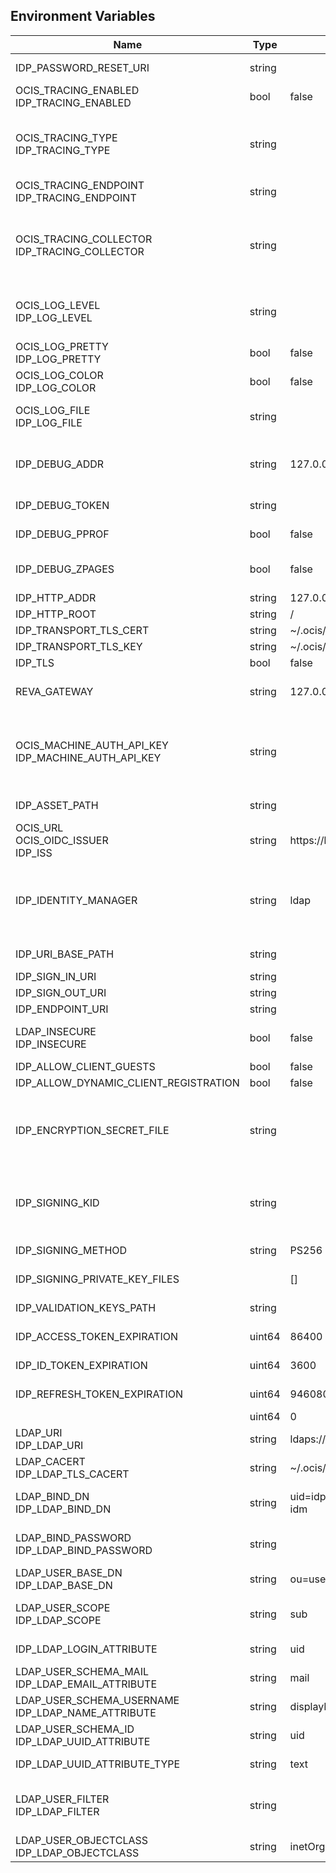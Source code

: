 ## Environment Variables

| Name | Type | Default Value | Description |
|------|------|---------------|-------------|
| IDP_PASSWORD_RESET_URI | string |  | The URI where a user can reset their password.|
| OCIS_TRACING_ENABLED<br/>IDP_TRACING_ENABLED | bool | false | Activates tracing.|
| OCIS_TRACING_TYPE<br/>IDP_TRACING_TYPE | string |  | The type of tracing. Defaults to "", which is the same as "jaeger". Allowed tracing types are "jaeger" and "" as of now.|
| OCIS_TRACING_ENDPOINT<br/>IDP_TRACING_ENDPOINT | string |  | The endpoint of the tracing agent.|
| OCIS_TRACING_COLLECTOR<br/>IDP_TRACING_COLLECTOR | string |  | The HTTP endpoint for sending spans directly to a collector, i.e. http://jaeger-collector:14268/api/traces. Only used if the tracing endpoint is unset.|
| OCIS_LOG_LEVEL<br/>IDP_LOG_LEVEL | string |  | The log level. Valid values are: "panic", "fatal", "error", "warn", "info", "debug", "trace".|
| OCIS_LOG_PRETTY<br/>IDP_LOG_PRETTY | bool | false | Activates pretty log output.|
| OCIS_LOG_COLOR<br/>IDP_LOG_COLOR | bool | false | Activates colorized log output.|
| OCIS_LOG_FILE<br/>IDP_LOG_FILE | string |  | The path to the log file. Activates logging to this file if set.|
| IDP_DEBUG_ADDR | string | 127.0.0.1:9134 | Bind address of the debug server, where metrics, health, config and debug endpoints will be exposed.|
| IDP_DEBUG_TOKEN | string |  | Token to secure the metrics endpoint|
| IDP_DEBUG_PPROF | bool | false | Enables pprof, which can be used for profiling|
| IDP_DEBUG_ZPAGES | bool | false | Enables zpages, which can be used for collecting and viewing in-memory traces.|
| IDP_HTTP_ADDR | string | 127.0.0.1:9130 | |
| IDP_HTTP_ROOT | string | / | |
| IDP_TRANSPORT_TLS_CERT | string | ~/.ocis/idp/server.crt | |
| IDP_TRANSPORT_TLS_KEY | string | ~/.ocis/idp/server.key | |
| IDP_TLS | bool | false | |
| REVA_GATEWAY | string | 127.0.0.1:9142 | CS3 gateway used to authenticate and look up users|
| OCIS_MACHINE_AUTH_API_KEY<br/>IDP_MACHINE_AUTH_API_KEY | string |  | Machine auth API key used for accessing the 'auth-machine' service to impersonate users when looking up their userinfo via the 'cs3' backend.|
| IDP_ASSET_PATH | string |  | Defines the path for the IDP assets.|
| OCIS_URL<br/>OCIS_OIDC_ISSUER<br/>IDP_ISS | string | https://localhost:9200 | The OIDC issuer URL to use.|
| IDP_IDENTITY_MANAGER | string | ldap | The identity manager implementation to use, defaults to 'ldap', can be changed to 'cs3', 'kc', 'libregraph', 'cookie' or 'guest'.|
| IDP_URI_BASE_PATH | string |  | Idp uri base path (defaults to "").|
| IDP_SIGN_IN_URI | string |  | Idp sign-in url.|
| IDP_SIGN_OUT_URI | string |  | Idp sign-out url.|
| IDP_ENDPOINT_URI | string |  | Url of IDP endpoint.|
| LDAP_INSECURE<br/>IDP_INSECURE | bool | false | Allow insecure connections to the user backend (eg. LDAP, CS3 api, ...).|
| IDP_ALLOW_CLIENT_GUESTS | bool | false | |
| IDP_ALLOW_DYNAMIC_CLIENT_REGISTRATION | bool | false | |
| IDP_ENCRYPTION_SECRET_FILE | string |  | Path to the encryption secret file, if unset, a new certificate will be autogenerated upon each restart, thus invalidating all existing sessions.|
| IDP_SIGNING_KID | string |  | Value of the KID (Key ID) field which is used in created tokens to uniquely identify the signing-private-key.|
| IDP_SIGNING_METHOD | string | PS256 | Signing method of idp requests (e.g. PS256)|
| IDP_SIGNING_PRIVATE_KEY_FILES |  | [] | Private key files for signing idp requests.|
| IDP_VALIDATION_KEYS_PATH | string |  | Path to validation keys for idp requests.|
| IDP_ACCESS_TOKEN_EXPIRATION | uint64 | 86400 | Expiration time for idp access token (in seconds).|
| IDP_ID_TOKEN_EXPIRATION | uint64 | 3600 | Expiration time for idp id tokens (in seconds).|
| IDP_REFRESH_TOKEN_EXPIRATION | uint64 | 94608000 | Expiration time for refresh tokens (in seconds).|
|  | uint64 | 0 | |
| LDAP_URI<br/>IDP_LDAP_URI | string | ldaps://localhost:9235 | Url of the LDAP service to use as idp.|
| LDAP_CACERT<br/>IDP_LDAP_TLS_CACERT | string | ~/.ocis/idm/ldap.crt | Path to the tls cert for the ldap service.|
| LDAP_BIND_DN<br/>IDP_LDAP_BIND_DN | string | uid=idp,ou=sysusers,o=libregraph-idm | LDAP DN to use for simple bind authentication with the target LDAP server.|
| LDAP_BIND_PASSWORD<br/>IDP_LDAP_BIND_PASSWORD | string |  | Password to use for authenticating the 'bind_dn'.|
| LDAP_USER_BASE_DN<br/>IDP_LDAP_BASE_DN | string | ou=users,o=libregraph-idm | Search base DN for looking up LDAP users.|
| LDAP_USER_SCOPE<br/>IDP_LDAP_SCOPE | string | sub | LDAP search scope to use when looking up users ('base', 'one', 'sub').|
| IDP_LDAP_LOGIN_ATTRIBUTE | string | uid | LDAP User attribute to use for login (e.g. uid).|
| LDAP_USER_SCHEMA_MAIL<br/>IDP_LDAP_EMAIL_ATTRIBUTE | string | mail | LDAP User email attribute (e.g. mail).|
| LDAP_USER_SCHEMA_USERNAME<br/>IDP_LDAP_NAME_ATTRIBUTE | string | displayName | LDAP User name attribute (e.g. displayName).|
| LDAP_USER_SCHEMA_ID<br/>IDP_LDAP_UUID_ATTRIBUTE | string | uid | LDAP User uuid attribute (e.g. uid).|
| IDP_LDAP_UUID_ATTRIBUTE_TYPE | string | text | LDAP User uuid attribute type (e.g. text).|
| LDAP_USER_FILTER<br/>IDP_LDAP_FILTER | string |  | LDAP filter to add to the default filters for user search (e.g. '(objectclass=ownCloud)').|
| LDAP_USER_OBJECTCLASS<br/>IDP_LDAP_OBJECTCLASS | string | inetOrgPerson | LDAP User ObjectClass (e.g. inetOrgPerson).|